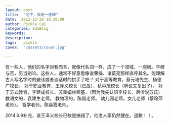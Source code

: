 ```yaml
---
layout: post  
title:  "名字，就是一座碑"
date:  2012-12-20 10:28:00
author: Pickle Cai  
categories: EduBlog  
keywords: 
description:   
tags:	pickle   
cover:  "/assets/cover.jpg"  

---
```


 有一些人，他们的名字对我而言，就像代名词一样，成了一个领域，一座碑。丰碑与否，另当别论。这些人，通常不好意思像说曹操、诸葛亮那样直呼其名。能理解古人写名字时的避讳或者谈话时的拱手了吧？ 对于高等教育，蔡元培先生、杨德广校长。 对于职业教育，王泽义校长（已故）、杭中茂校长（听说又复出了）。 对于苏式教育，李建成校长、苏霍姆林斯基。（因为我先认识李校长，后听说苏氏） 教语文的，袁建生老师。 教物理的，陈刚老师。 幼儿园老师，女儿老师（蔡玲萍老师）。 哲学老师，陈蓉霞老师。

2014.6.9补充，说王泽义校长已故是搞错了，他老人家仍然健在。道歉！！。

		    
